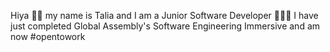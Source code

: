 Hiya 👋🏼 my name is Talia and I am  a Junior Software Developer 👩🏽‍💻 I have just completed Global Assembly's Software Engineering Immersive and am now #opentowork
